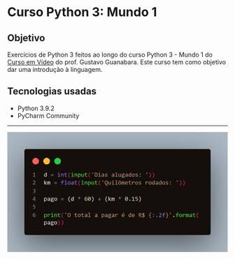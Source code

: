 # Curso Python 3: Mundo 1

## Objetivo
Exercícios de Python 3 feitos ao longo do curso Python 3 - Mundo 1 do [Curso em Vídeo](https://www.cursoemvideo.com/course/python-3-mundo-1/) do prof. Gustavo Guanabara. Este curso tem como objetivo dar uma introdução à linguagem.

## Tecnologias usadas
- Python 3.9.2
- PyCharm Community

---

![ilustração](./img/ex015.png)

